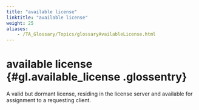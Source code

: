 ```yaml
--- 
title: "available license"
linktitle: "available license"
weight: 25
aliases: 
    - /TA_Glossary/Topics/glossaryAvailableLicense.html
---
```

# available license {#gl.available_license .glossentry}

A valid but dormant license, residing in the license server and available for assignment to a requesting client.

